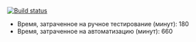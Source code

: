 [![Build status](https://ci.appveyor.com/api/projects/status/ltdn1lc43p21jcef?svg=true)](https://ci.appveyor.com/project/3Gouct/ptrns2)

- Время, затраченное на ручное тестирование (минут): 180
- Время, затраченное на автоматизацию (минут): 660
